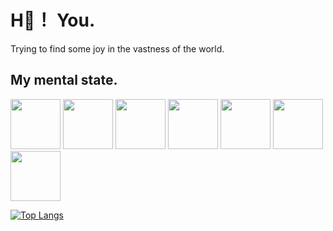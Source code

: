 # H🌹！ You.
Trying to find some joy in the vastness of the world.


## My mental state.
<img src="https://media4.giphy.com/media/xT8qBhrlNooHBYR9f2/200.webp?cid=790b76119bpclv6hyr93g3n4fka1gzl9rbgxfr3q9zcgmhnb&ep=v1_gifs_search&rid=200.webp&ct=g" width="80" height="80"> <img src="https://media1.giphy.com/media/iX9tSGRw3sa5Fzt4lv/200.webp?cid=790b7611m34fbs458ep9x8ergsesvu06gmpg3ejiqtrjf8j9&ep=v1_gifs_search&rid=200.webp&ct=g" width="80" height="80"> <img src="https://media1.giphy.com/media/iX9tSGRw3sa5Fzt4lv/200.webp?cid=790b7611m34fbs458ep9x8ergsesvu06gmpg3ejiqtrjf8j9&ep=v1_gifs_search&rid=200.webp&ct=g" width="80" height="80"> <img src="https://media1.giphy.com/media/iX9tSGRw3sa5Fzt4lv/200.webp?cid=790b7611m34fbs458ep9x8ergsesvu06gmpg3ejiqtrjf8j9&ep=v1_gifs_search&rid=200.webp&ct=g" width="80" height="80"> <img src="https://media1.giphy.com/media/iX9tSGRw3sa5Fzt4lv/200.webp?cid=790b7611m34fbs458ep9x8ergsesvu06gmpg3ejiqtrjf8j9&ep=v1_gifs_search&rid=200.webp&ct=g" width="80" height="80"> <img src="https://media1.giphy.com/media/iX9tSGRw3sa5Fzt4lv/200.webp?cid=790b7611m34fbs458ep9x8ergsesvu06gmpg3ejiqtrjf8j9&ep=v1_gifs_search&rid=200.webp&ct=g" width="80" height="80"> <img src="https://media1.giphy.com/media/iX9tSGRw3sa5Fzt4lv/200.webp?cid=790b7611m34fbs458ep9x8ergsesvu06gmpg3ejiqtrjf8j9&ep=v1_gifs_search&rid=200.webp&ct=g" width="80" height="80">


[![Top Langs](https://github-readme-stats.vercel.app/api/top-langs/?username=HFHL&layout=compact)](https://github.com/HFHL/github-readme-stats)

